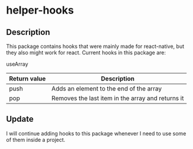 # helper-hooks

## Description

This package contains hooks that were mainly made for react-native, but they also might work for react. 
Current hooks in this package are:

useArray

Return value | Description
--- | ---
push | Adds an element to the end of the array
pop | Removes the last item in the array and returns it

## Update

I will continue adding hooks to this package whenever I need to use some of them inside a project.
